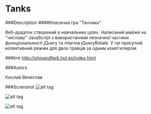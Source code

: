 # Tanks
###Description
####Класична гра "Танчики"

Веб-додаток створений в навчальних цілях. Написаний майже на "чистому" JavaScript з використанням незначної частини функціональності jQuery
та плагіна jQueryRotate. У грі присутній колективний режим для двох гравців за одним комп'ютером.   

###link
http://phinandferb.hol.es/index.html

###Autors

Кислий Вячеслав 

###Screnshot
![alt tag](https://drive.google.com/uc?export=download&confirm=no_antivirus&id=0B6e_J8luQpfFbTZWT1EyLVNqemc)

![alt tag](https://drive.google.com/uc?export=download&confirm=no_antivirus&id=0B6e_J8luQpfFTmZMQ3hUdllYWVU)

![alt tag](https://drive.google.com/uc?export=download&confirm=no_antivirus&id=0B6e_J8luQpfFLU05R0xPUDVUVjA)
